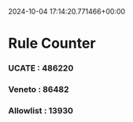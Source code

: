 2024-10-04 17:14:20.771466+00:00
# Rule Counter 
 ### UCATE : 486220

 ### Veneto : 86482

 ### Allowlist : 13930